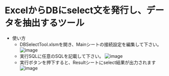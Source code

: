 # ExcelからDBにselect文を発行し、データを抽出するツール

- 使い方
  - DBSelectTool.xlsmを開き、Mainシートの接続設定を編集して下さい。
  ![image](https://user-images.githubusercontent.com/64537018/143479330-13fa8446-d66a-40d8-bec2-ccc21e5098a0.png)
  - 実行SQLに任意のSQLを記載して下さい。
  ![image](https://user-images.githubusercontent.com/64537018/143479395-f582748a-5e52-4d9c-90ab-d3897951069c.png)
  - 実行ボタンを押下すると、Resultシートにselect結果が出力されます
  ![image](https://user-images.githubusercontent.com/64537018/143479476-d2452832-63f5-4f02-bb7c-edde6580bc23.png)

